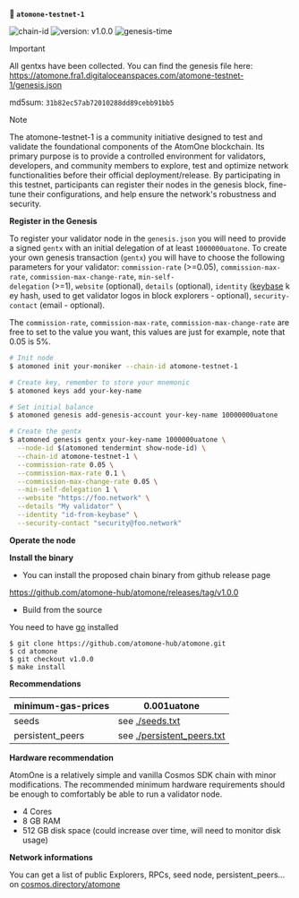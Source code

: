 **🔗 `atomone-testnet-1`**

![chain-id](https://img.shields.io/badge/chain%20id-atomone--testnet--1-blue?style=for-the-badge)
![version: v1.0.0](https://img.shields.io/badge/version-v1.0.0-green?style=for-the-badge)
![genesis-time](https://img.shields.io/badge/%E2%8F%B0%20genesis%20time-2025--01--27T14%3A00%3A000000000Z-red?style=for-the-badge)

> [!IMPORTANT]
> All gentxs have been collected.
> You can find the genesis file here: https://atomone.fra1.digitaloceanspaces.com/atomone-testnet-1/genesis.json
> 
> md5sum: `31b82ec57ab72010288dd89cebb91bb5`

> [!NOTE]
> The atomone-testnet-1 is a community initiative designed to test and validate the foundational components of the AtomOne blockchain.
> Its primary purpose is to provide a controlled environment for validators, developers, and community members to explore, test and optimize network functionalities before their official deployment/release.
> By participating in this testnet, participants can register their nodes in the genesis block, fine-tune their configurations, and help ensure the network's robustness and security.
 
**Register in the Genesis**

To register your validator node in the `genesis.json` you will need to provide a signed `gentx` with an initial delegation of at least `1000000uatone`. To create your own genesis transaction (`gentx`) you will have to choose the following parameters for your validator: `commission-rate` (>=0.05), `commission-max-rate`, `commission-max-change-rate`, `min-self-delegation` (>=1), `website` (optional), `details` (optional), `identity` ([keybase](https://keybase.io/) key hash, used to get validator logos in block explorers - optional), `security-contact` (email - optional).

The `commission-rate`, `commission-max-rate`, `commission-max-change-rate` are free to set to the value you want, this values are just for example, note that 0.05 is 5%.

```sh
# Init node
$ atomoned init your-moniker --chain-id atomone-testnet-1

# Create key, remember to store your mnemonic
$ atomoned keys add your-key-name

# Set initial balance
$ atomoned genesis add-genesis-account your-key-name 10000000uatone

# Create the gentx
$ atomoned genesis gentx your-key-name 1000000uatone \
  --node-id $(atomoned tendermint show-node-id) \
  --chain-id atomone-testnet-1 \
  --commission-rate 0.05 \
  --commission-max-rate 0.1 \
  --commission-max-change-rate 0.05 \
  --min-self-delegation 1 \
  --website "https://foo.network" \
  --details "My validator" \
  --identity "id-from-keybase" \
  --security-contact "security@foo.network"
```

**Operate the node**

**Install the binary**

- You can install the proposed chain binary from github release page

https://github.com/atomone-hub/atomone/releases/tag/v1.0.0

- Build from the source

You need to have [go](https://go.dev/doc/install) installed

```
$ git clone https://github.com/atomone-hub/atomone.git
$ cd atomone
$ git checkout v1.0.0
$ make install
```

**Recommendations**

| minimum-gas-prices | 0.001uatone |
| --- | --- |
| seeds | see [./seeds.txt](https://github.com/atomone-hub/atomone-validator-community/blob/main/atomone-1/seeds.txt) |
| persistent_peers | see [./persistent_peers.txt](https://github.com/atomone-hub/atomone-validator-community/blob/main/atomone-1/persistent_peers.txt) |

**Hardware recommendation**

AtomOne is a relatively simple and vanilla Cosmos SDK chain with minor modifications. The recommended minimum hardware requirements should be enough to comfortably be able to run a validator node.

- 4 Cores
- 8 GB RAM
- 512 GB disk space (could increase over time, will need to monitor disk usage)

**Network informations**

You can get a list of public Explorers, RPCs, seed node, persistent_peers... on [cosmos.directory/atomone](https://testnet.cosmos.directory/atomone)
